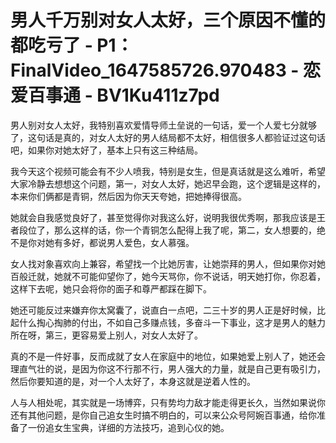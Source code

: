 # 男人千万别对女人太好，三个原因不懂的都吃亏了 - P1：FinalVideo_1647585726.970483 - 恋爱百事通 - BV1Ku411z7pd

男人别对女人太好，我特别喜欢爱情导师土垒说的一句话，爱一个人爱七分就够了，这句话是真的，对女人太好的男人结局都不太好，相信很多人都验证过这句话吧，如果你对她太好了，基本上只有这三种结局。

我今天这个视频可能会有不少人喷我，特别是女生，但是真话就是这么难听，希望大家冷静去想想这个问题，第一，对女人太好，她迟早会跑，这个逻辑是这样的，本来你们俩都是青铜，然后因为你天天夸她，把她捧得很高。

她就会自我感觉良好了，甚至觉得你对我这么好，说明我很优秀啊，那我应该是王者段位了，那么这样的话，你一个青铜怎么配得上我了呢，第二，女人想要的，绝不是你对她有多好，都说男人爱色，女人慕强。

女人找对象喜欢向上兼容，希望找一个比她厉害，让她崇拜的男人，但如果你对她百般迁就，她就不可能仰望你了，她今天骂你，你不说话，明天她打你，你忍着，这样下去呢，她只会将你的面子和尊严都踩在脚下。

她还可能反过来嫌弃你太窝囊了，说直白一点吧，二三十岁的男人正是好时候，比起什么掏心掏肺的付出，不如自己多赚点钱，多奋斗一下事业，这才是男人的魅力所在呀，第三，更容易爱上别人，对女人太好了。

真的不是一件好事，反而成就了女人在家庭中的地位，如果她爱上别人了，她还会理直气壮的说，是因为你这不行那不行，男人强大的力量，就是自己更有吸引力，然后你要知道的是，对一个人太好了，本身这就是逆着人性的。

人与人相处呢，其实就是一场博弈，只有势均力敌才能走得更长久，当然如果说你还有其他问题，是你自己追女生时搞不明白的，可以来公众号阿婉百事通，给你准备了一份追女生宝典，详细的方法技巧，追到心仪的她。

